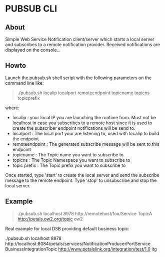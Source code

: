 # PUBSUB CLI

## About

Simple Web Service Notification client/server which starts a local server and subscribes to a remote notification provider. Received notifications are displayed on the console...

## Howto

Launch the pubsub.sh shell script with the following parameters on the command line like:

> ./pubsub.sh localip localport remoteendpoint topicname topicns topicprefix

where:

- localip : your local IP you are launching the runtime from. Must not be localhost in case you subscribes to a remote host since it is used to create the subscriber endpoint notifications will be send to.
- localport : The local port your are listening to, used with localip to build the endpoint
- remoteendpoint : The generated subscribe message will be sent to this endpoint
- topicname : The Topic name you want to subscribe to
- topicns : The Topic Namespace you want to subscribe to
- topic prefix : The Topic prefix you want to subscribe to

Once started, type 'start' to create the local server and send the subscribe message to the remote endpoint. Type 'stop' to unsubscribe and stop the local server.

## Example

> ./pubsub.sh localhost 8978 http://remotehost/foo/Service TopicA http://petals.ow2.org/topic ow2

Real example for local DSB providing default business topic:

./pubsub.sh localhost 8978 http://localhost:8084/petals/services/NotificationProducerPortService BusinessIntegrationTopic http://www.petalslink.org/integration/test/1.0 itg 